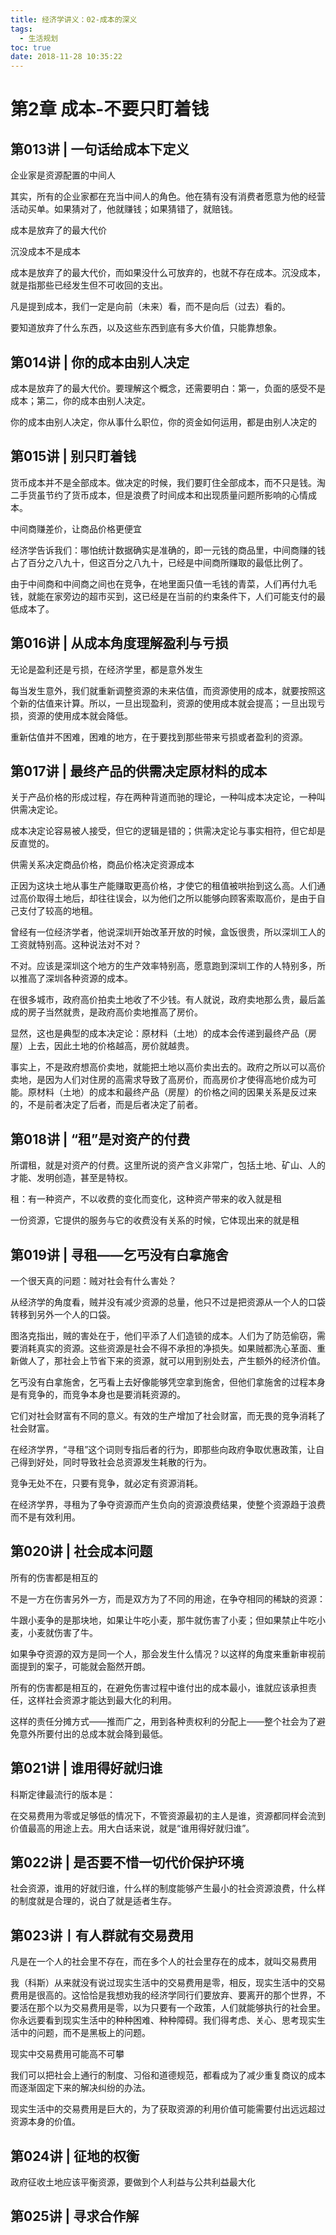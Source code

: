 ```yaml
---
title: 经济学讲义：02-成本的深义
tags:
  - 生活规划
toc: true
date: 2018-11-28 10:35:22
---
```

# 第2章  成本-不要只盯着钱
## 第013讲 | 一句话给成本下定义
企业家是资源配置的中间人

其实，所有的企业家都在充当中间人的角色。他在猜有没有消费者愿意为他的经营活动买单。如果猜对了，他就赚钱；如果猜错了，就赔钱。

成本是放弃了的最大代价

沉没成本不是成本

成本是放弃了的最大代价，而如果没什么可放弃的，也就不存在成本。沉没成本，就是指那些已经发生但不可收回的支出。

凡是提到成本，我们一定是向前（未来）看，而不是向后（过去）看的。

要知道放弃了什么东西，以及这些东西到底有多大价值，只能靠想象。

<!--more-->
## 第014讲 | 你的成本由别人决定
成本是放弃了的最大代价。要理解这个概念，还需要明白：第一，负面的感受不是成本；第二，你的成本由别人决定。

你的成本由别人决定，你从事什么职位，你的资金如何运用，都是由别人决定的

## 第015讲 | 别只盯着钱
货币成本并不是全部成本。做决定的时候，我们要盯住全部成本，而不只是钱。淘二手货虽节约了货币成本，但是浪费了时间成本和出现质量问题所影响的心情成本。

中间商赚差价，让商品价格更便宜

经济学告诉我们：哪怕统计数据确实是准确的，即一元钱的商品里，中间商赚的钱占了百分之八九十，但这百分之八九十，已经是中间商所赚取的最低比例了。

由于中间商和中间商之间也在竞争，在地里面只值一毛钱的青菜，人们再付九毛钱，就能在家旁边的超市买到，这已经是在当前的约束条件下，人们可能支付的最低成本了。

## 第016讲 | 从成本角度理解盈利与亏损
无论是盈利还是亏损，在经济学里，都是意外发生

每当发生意外，我们就重新调整资源的未来估值，而资源使用的成本，就要按照这个新的估值来计算。所以，一旦出现盈利，资源的使用成本就会提高；一旦出现亏损，资源的使用成本就会降低。

重新估值并不困难，困难的地方，在于要找到那些带来亏损或者盈利的资源。

## 第017讲 | 最终产品的供需决定原材料的成本
关于产品价格的形成过程，存在两种背道而驰的理论，一种叫成本决定论，一种叫供需决定论。

成本决定论容易被人接受，但它的逻辑是错的；供需决定论与事实相符，但它却是反直觉的。

供需关系决定商品价格，商品价格决定资源成本

正因为这块土地从事生产能赚取更高价格，才使它的租值被哄抬到这么高。人们通过高价取得土地后，却往往误会，以为他们之所以能够向顾客索取高价，是由于自己支付了较高的地租。

曾经有一位经济学者，他说深圳开始改革开放的时候，盒饭很贵，所以深圳工人的工资就特别高。这种说法对不对？

不对。应该是深圳这个地方的生产效率特别高，愿意跑到深圳工作的人特别多，所以推高了深圳各种资源的成本。

在很多城市，政府高价拍卖土地收了不少钱。有人就说，政府卖地那么贵，最后盖成的房子当然就贵，是政府高价卖地推高了房价。

显然，这也是典型的成本决定论：原材料（土地）的成本会传递到最终产品（房屋）上去，因此土地的价格越高，房价就越贵。

事实上，不是政府想高价卖地，就能把土地以高价卖出去的。政府之所以可以高价卖地，是因为人们对住房的高需求导致了高房价，而高房价才使得高地价成为可能。原材料（土地）的成本和最终产品（房屋）的价格之间的因果关系是反过来的，不是前者决定了后者，而是后者决定了前者。

## 第018讲 | “租”是对资产的付费
所谓租，就是对资产的付费。这里所说的资产含义非常广，包括土地、矿山、人的才能、发明创造，甚至是特权。

租：有一种资产，不以收费的变化而变化，这种资产带来的收入就是租

一份资源，它提供的服务与它的收费没有关系的时候，它体现出来的就是租

## 第019讲 | 寻租——乞丐没有白拿施舍
一个很天真的问题：贼对社会有什么害处？

从经济学的角度看，贼并没有减少资源的总量，他只不过是把资源从一个人的口袋转移到另外一个人的口袋。

图洛克指出，贼的害处在于，他们平添了人们造锁的成本。人们为了防范偷窃，需要消耗真实的资源。这些资源是社会不得不承担的净损失。如果贼都洗心革面、重新做人了，那社会上节省下来的资源，就可以用到别处去，产生额外的经济价值。

乞丐没有白拿施舍，乞丐看上去好像能够凭空拿到施舍，但他们拿施舍的过程本身是有竞争的，而竞争本身也是要消耗资源的。

它们对社会财富有不同的意义。有效的生产增加了社会财富，而无畏的竞争消耗了社会财富。

在经济学界，“寻租”这个词则专指后者的行为，即那些向政府争取优惠政策，让自己得到好处，同时导致社会总资源发生耗散的行为。

竞争无处不在，只要有竞争，就必定有资源消耗。

在经济学界，寻租为了争夺资源而产生负向的资源浪费结果，使整个资源趋于浪费而不是有效利用。

## 第020讲 | 社会成本问题
所有的伤害都是相互的

不是一方在伤害另外一方，而是双方为了不同的用途，在争夺相同的稀缺的资源：

牛跟小麦争的是那块地，如果让牛吃小麦，那牛就伤害了小麦；但如果禁止牛吃小麦，小麦就伤害了牛。

如果争夺资源的双方是同一个人，那会发生什么情况？以这样的角度来重新审视前面提到的案子，可能就会豁然开朗。

所有的伤害都是相互的，在避免伤害过程中谁付出的成本最小，谁就应该承担责任，这样社会资源才能达到最大化的利用。

这样的责任分摊方式——推而广之，用到各种责权利的分配上——整个社会为了避免意外所要付出的总成本就会降到最低。

## 第021讲 | 谁用得好就归谁
科斯定律最流行的版本是：

在交易费用为零或足够低的情况下，不管资源最初的主人是谁，资源都同样会流到价值最高的用途上去。用大白话来说，就是“谁用得好就归谁”。

## 第022讲 | 是否要不惜一切代价保护环境
社会资源，谁用的好就归谁，什么样的制度能够产生最小的社会资源浪费，什么样的制度就是合理的，说白了就是适者生存。

## 第023讲丨有人群就有交易费用
凡是在一个人的社会里不存在，而在多个人的社会里存在的成本，就叫交易费用

我（科斯）从来就没有说过现实生活中的交易费用是零，相反，现实生活中的交易费用是很高的。这恰恰是我想劝我的经济学同行们要放弃、要离开的那个世界，不要活在那个以为交易费用是零，以为只要有一个政策，人们就能够执行的社会里。你永远要看到现实生活中的种种困难、种种障碍。我们得考虑、关心、思考现实生活中的问题，而不是黑板上的问题。

现实中交易费用可能高不可攀

我们可以把社会上通行的制度、习俗和道德规范，都看成为了减少重复商议的成本而逐渐固定下来的解决纠纷的办法。

现实生活中的交易费用是巨大的，为了获取资源的利用价值可能需要付出远远超过资源本身的价值。

## 第024讲 | 征地的权衡
政府征收土地应该平衡资源，要做到个人利益与公共利益最大化

## 第025讲 | 寻求合作解

